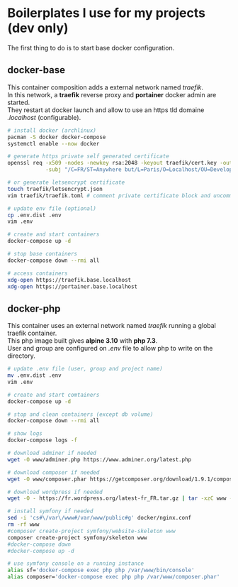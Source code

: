 # Boilerplates I use for my projects (dev only)

The first thing to do is to start base docker configuration.

## docker-base

This container composition adds a external network named *traefik*.  
In this network, a **traefik** reverse proxy and **portainer** docker admin are started.  
They restart at docker launch and allow to use an https tld domaine *.localhost* (configurable).

~~~sh
# install docker (archlinux)
pacman -S docker docker-compose
systemctl enable --now docker

# generate https private self generated certificate
openssl req -x509 -nodes -newkey rsa:2048 -keyout traefik/cert.key -out traefik/cert.crt \
            -subj "/C=FR/ST=Anywhere but/L=Paris/O=Localhost/OU=Development/CN=*.localhost"

# or generate letsencrypt certificate
touch traefik/letsencrypt.json
vim traefik/traefik.toml # comment private certificate block and uncomment let's encrypt block

# update env file (optional)
cp .env.dist .env
vim .env

# create and start containers
docker-compose up -d

# stop base containers
docker-compose down --rmi all

# access containers
xdg-open https://traefik.base.localhost
xdg-open https://portainer.base.localhost
~~~

## docker-php

This container uses an external network named *traefik* running a global traefik container.  
This php image built gives **alpine 3.10** with **php 7.3**.  
User and group are configured on *.env* file to allow php to write on the directory.

~~~sh
# update .env file (user, group and project name)
mv .env.dist .env
vim .env

# create and start comtainers
docker-compose up -d

# stop and clean containers (except db volume)
docker-compose down --rmi all

# show logs
docker-compose logs -f

# download adminer if needed
wget -O www/adminer.php https://www.adminer.org/latest.php

# download composer if needed
wget -O www/composer.phar https://getcomposer.org/download/1.9.1/composer.phar

# download wordpress if needed
wget -O - https://fr.wordpress.org/latest-fr_FR.tar.gz | tar -xzC www --strip-components=1

# install symfony if needed
sed -i 'cs#\/var\/www#/var/www/public#g' docker/nginx.conf
rm -rf www
#composer create-project symfony/website-skeleton www
composer create-project symfony/skeleton www
#docker-compose down
#docker-compose up -d

# use symfony console on a running instance
alias sf='docker-compose exec php php /var/www/bin/console'
alias composer='docker-compose exec php php /var/www/composer.phar'
~~~
